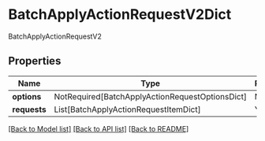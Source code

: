 # BatchApplyActionRequestV2Dict

BatchApplyActionRequestV2

## Properties
| Name | Type | Required | Description |
| ------------ | ------------- | ------------- | ------------- |
**options** | NotRequired[BatchApplyActionRequestOptionsDict] | No |  |
**requests** | List[BatchApplyActionRequestItemDict] | Yes |  |


[[Back to Model list]](../../../README.md#models-v1-link) [[Back to API list]](../../../README.md#apis-v1-link) [[Back to README]](../../../README.md)
